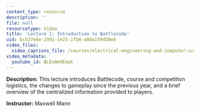 ```yaml
---
content_type: resource
description: ''
file: null
resourcetype: Video
title: 'Lecture 1: Introduction to Battlecode'
uid: bc537e8e-2991-1e25-1fb8-a0da159d58e8
video_files:
  video_captions_file: /courses/electrical-engineering-and-computer-science/6-370-the-battlecode-programming-competition-january-iap-2013/lecture-videos/lecture-1-introduction-to-battlecode/BLExWo9Empk.vtt
video_metadata:
  youtube_id: BLExWo9Empk
---
```


**Description:** This lecture introduces Battlecode, course and competition logistics, the changes to gameplay since the previous year, and a brief overview of the centralized information provided to players.

**Instructor:** Maxwell Mann